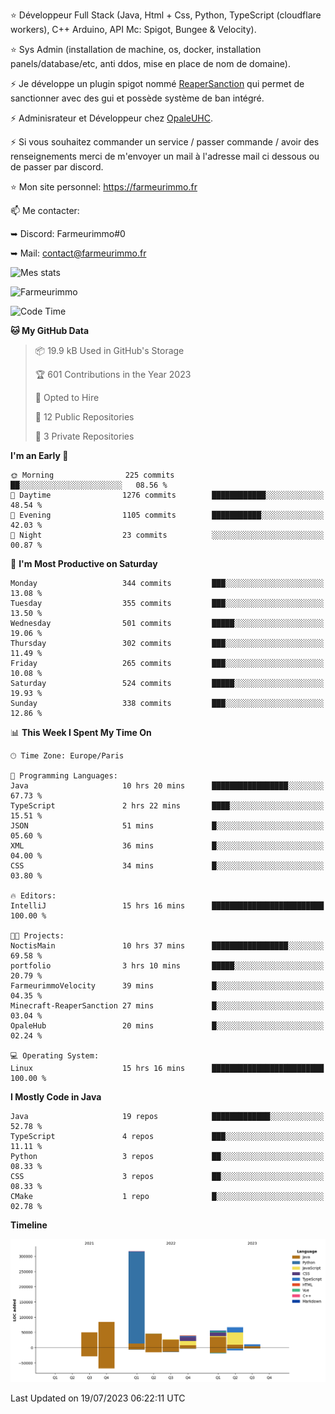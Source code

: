⭐ Développeur Full Stack (Java, Html + Css, Python, TypeScript (cloudflare workers), C++ Arduino,  API Mc: Spigot, Bungee & Velocity).

⭐ Sys Admin (installation de machine, os, docker, installation panels/database/etc, anti ddos, mise en place de nom de domaine).

⚡ Je développe un plugin spigot nommé [ReaperSanction](https://www.spigotmc.org/resources/reapersanction.89580/) qui permet de sanctionner avec des gui et possède système de ban intégré.

⚡ Adminisrateur et Développeur chez [OpaleUHC](https://opaleuhc.fr).

⚡ Si vous souhaitez commander un service / passer commande / avoir des renseignements merci de m'envoyer un mail à l'adresse mail ci dessous ou de passer par discord.

⭐ Mon site personnel: https://farmeurimmo.fr

   
📫 Me contacter:
 
   ➥ Discord: Farmeurimmo#0
   
   ➥ Mail: contact@farmeurimmo.fr

![Mes stats](https://github-readme-stats.farmeurimmo.fr/api?username=Farmeurimmo&count_private=true&show_icons=true&theme=radical)

<img src="https://komarev.com/ghpvc/?username=Farmeurimmo" alt="Farmeurimmo" />

<!--START_SECTION:waka-->
![Code Time](http://img.shields.io/badge/Code%20Time-851%20hrs%2022%20mins-blue)

**🐱 My GitHub Data** 

> 📦 19.9 kB Used in GitHub's Storage 
 > 
> 🏆 601 Contributions in the Year 2023
 > 
> 💼 Opted to Hire
 > 
> 📜 12 Public Repositories 
 > 
> 🔑 3 Private Repositories 
 > 
**I'm an Early 🐤** 

```text
🌞 Morning                225 commits         ██░░░░░░░░░░░░░░░░░░░░░░░   08.56 % 
🌆 Daytime                1276 commits        ████████████░░░░░░░░░░░░░   48.54 % 
🌃 Evening                1105 commits        ███████████░░░░░░░░░░░░░░   42.03 % 
🌙 Night                  23 commits          ░░░░░░░░░░░░░░░░░░░░░░░░░   00.87 % 
```
📅 **I'm Most Productive on Saturday** 

```text
Monday                   344 commits         ███░░░░░░░░░░░░░░░░░░░░░░   13.08 % 
Tuesday                  355 commits         ███░░░░░░░░░░░░░░░░░░░░░░   13.50 % 
Wednesday                501 commits         █████░░░░░░░░░░░░░░░░░░░░   19.06 % 
Thursday                 302 commits         ███░░░░░░░░░░░░░░░░░░░░░░   11.49 % 
Friday                   265 commits         ███░░░░░░░░░░░░░░░░░░░░░░   10.08 % 
Saturday                 524 commits         █████░░░░░░░░░░░░░░░░░░░░   19.93 % 
Sunday                   338 commits         ███░░░░░░░░░░░░░░░░░░░░░░   12.86 % 
```


📊 **This Week I Spent My Time On** 

```text
🕑︎ Time Zone: Europe/Paris

💬 Programming Languages: 
Java                     10 hrs 20 mins      █████████████████░░░░░░░░   67.73 % 
TypeScript               2 hrs 22 mins       ████░░░░░░░░░░░░░░░░░░░░░   15.51 % 
JSON                     51 mins             █░░░░░░░░░░░░░░░░░░░░░░░░   05.60 % 
XML                      36 mins             █░░░░░░░░░░░░░░░░░░░░░░░░   04.00 % 
CSS                      34 mins             █░░░░░░░░░░░░░░░░░░░░░░░░   03.80 % 

🔥 Editors: 
IntelliJ                 15 hrs 16 mins      █████████████████████████   100.00 % 

🐱‍💻 Projects: 
NoctisMain               10 hrs 37 mins      █████████████████░░░░░░░░   69.58 % 
portfolio                3 hrs 10 mins       █████░░░░░░░░░░░░░░░░░░░░   20.79 % 
FarmeurimmoVelocity      39 mins             █░░░░░░░░░░░░░░░░░░░░░░░░   04.35 % 
Minecraft-ReaperSanction 27 mins             █░░░░░░░░░░░░░░░░░░░░░░░░   03.04 % 
OpaleHub                 20 mins             █░░░░░░░░░░░░░░░░░░░░░░░░   02.24 % 

💻 Operating System: 
Linux                    15 hrs 16 mins      █████████████████████████   100.00 % 
```

**I Mostly Code in Java** 

```text
Java                     19 repos            █████████████░░░░░░░░░░░░   52.78 % 
TypeScript               4 repos             ███░░░░░░░░░░░░░░░░░░░░░░   11.11 % 
Python                   3 repos             ██░░░░░░░░░░░░░░░░░░░░░░░   08.33 % 
CSS                      3 repos             ██░░░░░░░░░░░░░░░░░░░░░░░   08.33 % 
CMake                    1 repo              █░░░░░░░░░░░░░░░░░░░░░░░░   02.78 % 
```



**Timeline**

![Lines of Code chart](https://raw.githubusercontent.com/Farmeurimmo/Farmeurimmo/main/assets/bar_graph.png)


 Last Updated on 19/07/2023 06:22:11 UTC
<!--END_SECTION:waka-->
